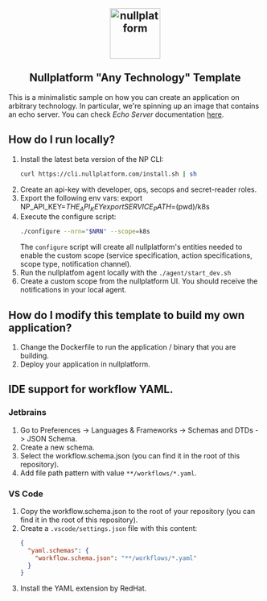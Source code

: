 <h2 align="center">
    <a href="https://httpie.io" target="blank_">
        <img height="100" alt="nullplatform" src="https://nullplatform.com/favicon/android-chrome-192x192.png" />
    </a>
    <br>
    <br>
    Nullplatform "Any Technology" Template
    <br>
</h2>

This is a minimalistic sample on how you can create an application on arbitrary technology.
In particular, we're spinning up an image that contains an echo server.
You can check *Echo Server* documentation [here](https://ealenn.github.io/Echo-Server/).

## How do I run locally?
1. Install the latest beta version of the NP CLI:
   ```bash
   curl https://cli.nullplatform.com/install.sh | sh
   ```
2. Create an api-key with developer, ops, secops and secret-reader roles.
3. Export the following env vars:
   export NP_API_KEY=$THE_API_KEY
   export SERVICE_PATH=$(pwd)/k8s
4. Execute the configure script:
   ```bash
   ./configure --nrn="$NRN" --scope=k8s
   ```
   The `configure` script will create all nullplatform's entities needed to enable the custom scope (service specification, action specifications, scope type, notification channel).
5. Run the nullplatfom agent locally with the `./agent/start_dev.sh`
6. Create a custom scope from the nullplatform UI. You should receive the notifications in your local agent.

## How do I modify this template to build my own application?

1. Change the Dockerfile to run the application / binary that you are building.
2. Deploy your application in nullplatform.

## IDE support for workflow YAML.

### Jetbrains
1. Go to Preferences -> Languages & Frameworks -> Schemas and DTDs -> JSON Schema.
2. Create a new schema.
3. Select the workflow.schema.json (you can find it in the root of this repository).
4. Add file path pattern with value `**/workflows/*.yaml`.

### VS Code
1. Copy the workflow.schema.json to the root of your repository (you can find it in the root of this repository).
2. Create a `.vscode/settings.json` file with this content:
    ```json
    {
      "yaml.schemas": {
        "workflow.schema.json": "**/workflows/*.yaml"
      }
    }
    ```
3. Install the YAML extension by RedHat.
